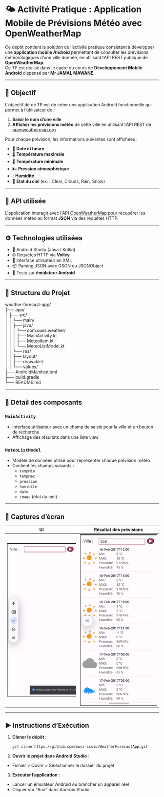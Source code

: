 # 🌤️ Activité Pratique : Application Mobile de Prévisions Météo avec OpenWeatherMap

Ce dépôt contient la solution de l’activité pratique consistant à développer une **application mobile Android** permettant de consulter les prévisions météorologiques d’une ville donnée, en utilisant l’API REST publique de **OpenWeatherMap**.  
Ce TP est réalisé dans le cadre du cours de **Développement Mobile Android** dispensé par **Mr JAMAL MAWANE**.

---

## 🎯 Objectif

L’objectif de ce TP est de créer une application Android fonctionnelle qui permet à l’utilisateur de :

1. **Saisir le nom d’une ville**
2. **Afficher les prévisions météo** de cette ville en utilisant l’API REST de [openweathermap.org](https://openweathermap.org)

Pour chaque prévision, les informations suivantes sont affichées :

- 📅 **Date et heure**
- 🌡️ **Température maximale**
- 🌡️ **Température minimale**
- 🌬️ **Pression atmosphérique**
- 💧 **Humidité**
- 🌈 **État du ciel** (ex. : Clear, Clouds, Rain, Snow)

---

## 🔌 API utilisée

L'application interagit avec l'API [OpenWeatherMap](https://openweathermap.org/api) pour récupérer les données météo au format **JSON** via des requêtes HTTP.

---

## ⚙️ Technologies utilisées

- 📱 Android Studio (Java / Kotlin)
- 🌐 Requêtes HTTP via **Volley**
- 🎨 Interface utilisateur en XML
- 📦 Parsing JSON avec GSON ou JSONObject
- 🧪 Tests sur **émulateur Android** 

---

## 📂 Structure du Projet

weather-forecast-app/  
├── app/  
│   ├── src/  
│   │   └── main/  
│   │       ├── java/  
│   │       │   └── com.ouss.weather/  
│   │       │       ├── MainActivity.kt  
│   │       │       ├── MeteoItem.kt  
│   │       │       └── MeteoListModel.kt  
│   │       └── res/  
│   │           ├── layout/  
│   │           ├── drawable/  
│   │           └── values/  
├── AndroidManifest.xml  
├── build.gradle  
└── README.md

---

## 🧩 Détail des composants

### `MainActivity`

- Interface utilisateur avec un champ de saisie pour la ville et un bouton de recherche
- Affichage des résultats dans une liste view


### `MeteoListModel`

- Modèle de données utilisé pour représenter chaque prévision météo
- Contient les champs suivants :
  - `tempMin`
  - `tempMax`
  - `pression`
  - `humidite`
  - `date`
  - `image` (état du ciel)
---

## 📸 Captures d’écran

| UI | Résultat des prévisions |
|--------------------|--------------------------|
| ![](./screenshots/ui.png) | ![](./screenshots/result.png) |

---

## ▶️ Instructions d’Exécution

1. **Cloner le dépôt** :
   ```bash
   git clone https://github.com/ouss-issib/WeatherForecastApp.git
2. **Ouvrir le projet dans Android Studio** :
  - Fichier > Ouvrir > Sélectionner le dossier du projet
3. **Exécuter l’application** :
  - Lancer un émulateur Android ou brancher un appareil réel
  - Cliquer sur "Run" dans Android Studio
